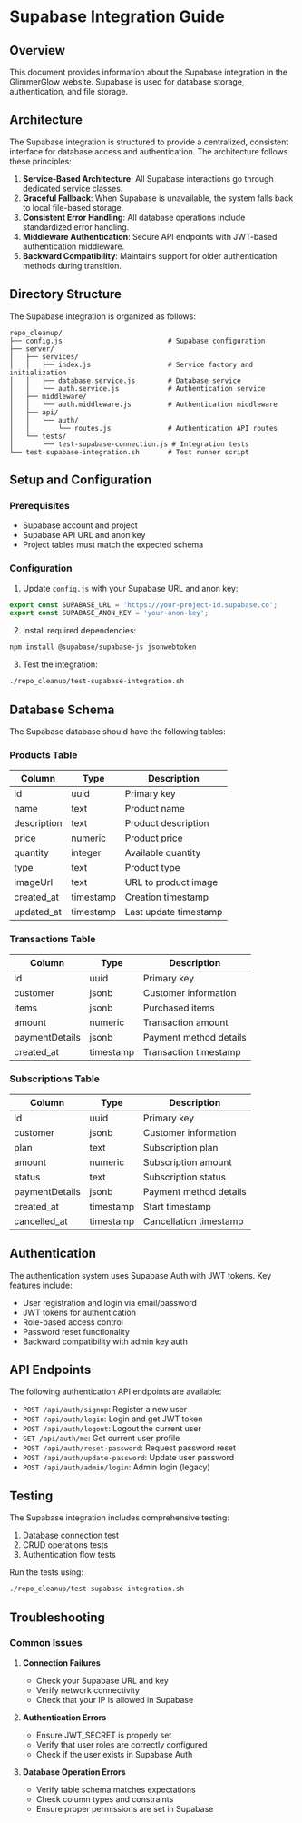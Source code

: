 # Supabase Integration Guide

## Overview

This document provides information about the Supabase integration in the GlimmerGlow website. Supabase is used for database storage, authentication, and file storage.

## Architecture

The Supabase integration is structured to provide a centralized, consistent interface for database access and authentication. The architecture follows these principles:

1. **Service-Based Architecture**: All Supabase interactions go through dedicated service classes.
2. **Graceful Fallback**: When Supabase is unavailable, the system falls back to local file-based storage.
3. **Consistent Error Handling**: All database operations include standardized error handling.
4. **Middleware Authentication**: Secure API endpoints with JWT-based authentication middleware.
5. **Backward Compatibility**: Maintains support for older authentication methods during transition.

## Directory Structure

The Supabase integration is organized as follows:

```
repo_cleanup/
├── config.js                          # Supabase configuration
├── server/
│   ├── services/
│   │   ├── index.js                   # Service factory and initialization
│   │   ├── database.service.js        # Database service
│   │   └── auth.service.js            # Authentication service
│   ├── middleware/
│   │   └── auth.middleware.js         # Authentication middleware
│   ├── api/
│   │   └── auth/
│   │       └── routes.js              # Authentication API routes
│   └── tests/
│       └── test-supabase-connection.js # Integration tests
└── test-supabase-integration.sh       # Test runner script
```

## Setup and Configuration

### Prerequisites

- Supabase account and project
- Supabase API URL and anon key
- Project tables must match the expected schema

### Configuration

1. Update `config.js` with your Supabase URL and anon key:

```javascript
export const SUPABASE_URL = 'https://your-project-id.supabase.co';
export const SUPABASE_ANON_KEY = 'your-anon-key';
```

2. Install required dependencies:

```bash
npm install @supabase/supabase-js jsonwebtoken
```

3. Test the integration:

```bash
./repo_cleanup/test-supabase-integration.sh
```

## Database Schema

The Supabase database should have the following tables:

### Products Table

| Column | Type | Description |
|--------|------|-------------|
| id | uuid | Primary key |
| name | text | Product name |
| description | text | Product description |
| price | numeric | Product price |
| quantity | integer | Available quantity |
| type | text | Product type |
| imageUrl | text | URL to product image |
| created_at | timestamp | Creation timestamp |
| updated_at | timestamp | Last update timestamp |

### Transactions Table

| Column | Type | Description |
|--------|------|-------------|
| id | uuid | Primary key |
| customer | jsonb | Customer information |
| items | jsonb | Purchased items |
| amount | numeric | Transaction amount |
| paymentDetails | jsonb | Payment method details |
| created_at | timestamp | Transaction timestamp |

### Subscriptions Table

| Column | Type | Description |
|--------|------|-------------|
| id | uuid | Primary key |
| customer | jsonb | Customer information |
| plan | text | Subscription plan |
| amount | numeric | Subscription amount |
| status | text | Subscription status |
| paymentDetails | jsonb | Payment method details |
| created_at | timestamp | Start timestamp |
| cancelled_at | timestamp | Cancellation timestamp |

## Authentication

The authentication system uses Supabase Auth with JWT tokens. Key features include:

- User registration and login via email/password
- JWT tokens for authentication
- Role-based access control
- Password reset functionality
- Backward compatibility with admin key auth

## API Endpoints

The following authentication API endpoints are available:

- `POST /api/auth/signup`: Register a new user
- `POST /api/auth/login`: Login and get JWT token
- `POST /api/auth/logout`: Logout the current user
- `GET /api/auth/me`: Get current user profile
- `POST /api/auth/reset-password`: Request password reset
- `POST /api/auth/update-password`: Update user password
- `POST /api/auth/admin/login`: Admin login (legacy)

## Testing

The Supabase integration includes comprehensive testing:

1. Database connection test
2. CRUD operations tests
3. Authentication flow tests

Run the tests using:

```bash
./repo_cleanup/test-supabase-integration.sh
```

## Troubleshooting

### Common Issues

1. **Connection Failures**
   - Check your Supabase URL and key
   - Verify network connectivity
   - Check that your IP is allowed in Supabase

2. **Authentication Errors**
   - Ensure JWT_SECRET is properly set
   - Verify that user roles are correctly configured
   - Check if the user exists in Supabase Auth

3. **Database Operation Errors**
   - Verify table schema matches expectations
   - Check column types and constraints
   - Ensure proper permissions are set in Supabase 